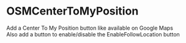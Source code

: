 # OSMCenterToMyPosition
Add a Center To My Position button like available on Google Maps  
Also add a button to enable/disable the EnableFollowLocation button
